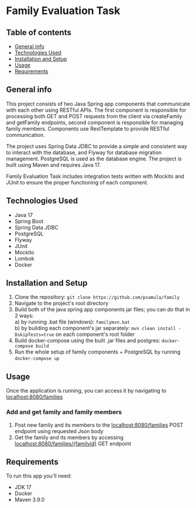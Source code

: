 # Family Evaluation Task
## Table of contents
  * [General info](#general-info)
  * [Technologies Used](#technologies-used)
  * [Installation and Setup](#installation-and-setup)
  * [Usage](#usage)
  * [Requirements](#requirements)

## General info
This project consists of two Java Spring app components that communicate with each other using RESTful APIs. The first component is responsible for processing both GET and POST requests from the client via createFamily and getFamily endpoints, second component is responsible for managing family members. Components use RestTemplate to provide RESTful communication.

The project uses Spring Data JDBC to provide a simple and consistent way to interact with the database, and Flyway for database migration management. PostgreSQL is used as the database engine. The project is built using Maven and requires Java 17.

Family Evaluation Task includes integration tests written with Mockito and JUnit to ensure the proper functioning of each component.

## Technologies Used
- Java 17
- Spring Boot
- Spring Data JDBC
- PostgreSQL
- Flyway
- JUnit
- Mockito
- Lombok
- Docker

## Installation and Setup
1. Clone the repository: ```git clone https://github.com/psamula/family```
2. Navigate to the project's root directory
3. Build both of the java spring app components jar files; you can do that in 2 ways:  
  a) by running .bat file (windows): ```familymvn.bat```<br>
  b) by building each component's jar separately: ```mvn clean install -DskipTests=true``` on each component's root folder
4. Build docker-compose using the built .jar files and postgres: ```docker-compose build```
5. Run the whole setup of family components + PostgreSQL by running ```docker-compose up```

## Usage
Once the application is running, you can access it by navigating to [localhost:8080/families](http://localhost:8080/families)

### Add and get family and family members
1. Post new family and its members to the [localhost:8080/families](http://localhost:8080/families) POST endpoint using requested Json body
2. Get the family and its members by accessing [localhost:8080/families/{familyid}](http://localhost:8080/families/{familyId}) GET endpoint

## Requirements
To run this app you'll need:
- JDK 17
- Docker
- Maven 3.9.0 
